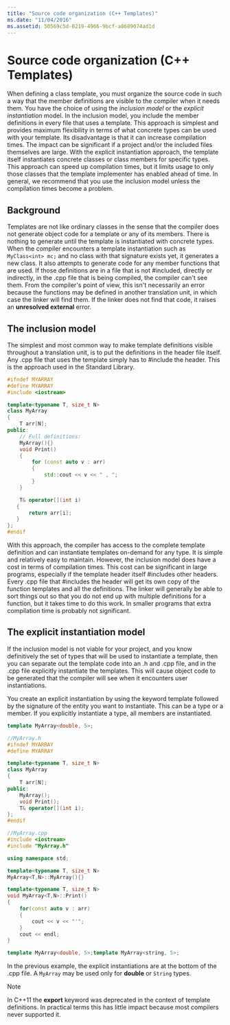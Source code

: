 ```yaml
---
title: "Source code organization (C++ Templates)"
ms.date: "11/04/2016"
ms.assetid: 50569c5d-0219-4966-9bcf-a8689074ad1d
---
```

# Source code organization (C++ Templates)

When defining a class template, you must organize the source code in such a way that the member definitions are visible to the compiler when it needs them.   You have the choice of using the *inclusion model* or the *explicit instantiation* model. In the inclusion model, you include  the member definitions in every file that uses a template. This approach is simplest and provides maximum flexibility in terms of what concrete types can be used with your template. Its disadvantage is that it can increase compilation times. The impact can be significant if a project and/or the included files themselves are large. With the explicit instantiation approach, the template itself instantiates concrete classes or class members for specific types.  This approach can speed up compilation times, but it limits usage to only those classes that the template implementer has enabled ahead of time. In general, we recommend that you use the inclusion model unless the compilation times become a problem.

## Background

Templates are not like ordinary classes in the sense that the compiler does not generate object code for a template or any of its members. There is nothing to generate until the template is instantiated with concrete types. When the compiler encounters a template instantiation such as `MyClass<int> mc;` and no class with that signature exists yet, it generates a new class. It also attempts to generate code for any member functions that are used. If those definitions are in a file that is not #included, directly or indirectly, in the .cpp file that is being compiled, the compiler can't see them.  From the compiler's point of view, this isn't necessarily an error because the functions may be defined in another translation unit, in which case the linker will find them.  If the linker does not find that code, it raises an **unresolved external** error.

## The inclusion model

The simplest and most common way to make template definitions visible throughout a translation unit,  is to put the definitions in the header file itself.  Any .cpp file that uses the template simply has to #include the header. This is the approach used in the Standard Library.

```cpp
#ifndef MYARRAY
#define MYARRAY
#include <iostream>

template<typename T, size_t N>
class MyArray
{
    T arr[N];
public:
    // Full definitions:
    MyArray(){}
    void Print()
    {
        for (const auto v : arr)
        {
            std::cout << v << " , ";
        }
    }

    T& operator[](int i)
   {
       return arr[i];
   }
};
#endif
```

With this approach,  the compiler has access to the complete template definition and can instantiate templates on-demand for any type. It is simple and relatively easy to maintain. However, the inclusion model does have a cost in terms of compilation times.   This cost can be significant in large programs, especially if the template header itself #includes other headers. Every .cpp file that #includes the header will get its own copy of the function templates and all the definitions. The linker will generally be able to sort things out so that you do not end up with multiple definitions for a function, but it takes time to do this work. In smaller programs that extra compilation time is probably not significant.

## The explicit instantiation model

If the inclusion model is not viable for your project, and you know definitively the set of types that will be used to instantiate a template, then you can separate out the template code into an .h and .cpp file, and in the .cpp file explicitly instantiate the templates. This will cause object code to be generated that the compiler will see when it encounters user instantiations.

You create an explicit instantiation by using the keyword template followed by the signature of the entity you want to instantiate. This can be a type or a member. If you explicitly instantiate a type, all members are instantiated.

```cpp
template MyArray<double, 5>;
```

```cpp
//MyArray.h
#ifndef MYARRAY
#define MYARRAY

template<typename T, size_t N>
class MyArray
{
    T arr[N];
public:
    MyArray();
    void Print();
    T& operator[](int i);
};
#endif

//MyArray.cpp
#include <iostream>
#include "MyArray.h"

using namespace std;

template<typename T, size_t N>
MyArray<T,N>::MyArray(){}

template<typename T, size_t N>
void MyArray<T,N>::Print()
{
    for(const auto v : arr)
    {
        cout << v << "'";
    }
    cout << endl;
}

template MyArray<double, 5>;template MyArray<string, 5>;
```

In the previous example, the explicit instantiations are at the bottom of the .cpp file. A `MyArray` may be used only for **double** or `String` types.

> [!NOTE]
> In C++11 the **export** keyword was deprecated in the context of template definitions. In practical terms this has little impact because most compilers never supported it.